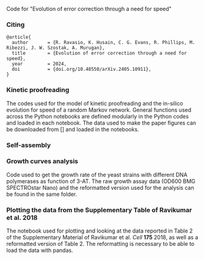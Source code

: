 Code for "Evolution of error correction through a need for speed"

### Citing
```
@article{
  author       = {R. Ravasio, K. Husain, C. G. Evans, R. Phillips, M. Ribezzi, J. W. Szostak, A. Murugan},
  title        = {Evolution of error correction through a need for speed},
  year         = 2024,
  doi          = {doi.org/10.48550/arXiv.2405.10911},
}
```
### Kinetic proofreading

The codes used for the model of kinetic proofreading and the in-silico evolution for speed of a random Markov network. General functions used across the Python notebooks are defined modularly in the Python codes and loaded in each notebook. The data used to make the paper figures can be downloaded from [] and loaded in the notebooks. 

### Self-assembly

### Growth curves analysis

Code used to get the growth rate of the yeast strains with different DNA polymerases as function of 3-AT. The raw growth assay data (OD600 BMG SPECTROstar Nano) and the reformatted version used for the analysis can be found in the same folder. 

### Plotting the data from the Supplementary Table of Ravikumar et al. 2018

The notebook used for plotting and looking at the data reported in Table 2 of the Supplementary Material of Ravikumar et al. _Cell_ **175** 2018, as well as a reformatted version of Table 2. The reformatting is necessary to be able to load the data with pandas.
